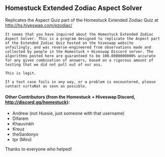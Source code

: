 ## Homestuck Extended Zodiac Aspect Solver
Replicates the Aspect Quiz part of the Homestuck Extended Zodiac Quiz at http://hs.hiveswap.com/ezodiac/

```
It seems that you have inquired about the Homestuck Extended Zodiac Aspect Solver. This is a program designed to replicate the Aspect part of the Extended Zodiac Quiz hosted on the hiveswap website unfailingly, and was reverse-engineered from observations made and collected by people in the Homestuck + Hiveswap Discord server. The algorithms posted here are guaranteed to be 100.0000000000% accurate for any given combination of answers, based on a rigorous amount of testing that we did not pull out of our ass.

This is legit.

If a test case fails in any way, or a problem is encountered, please contact virtuNat as soon as possible.
```

#### Other Contributors (from the Homestuck + Hiveswap Discord, http://discord.gg/homestuck):
- Andrew (not Hussie, just someone with that username)
- Difarem
- Khauvinkh
- Kreuz
- theSardonyx
- tpr (Miro)

Thanks to everyone who helped!
